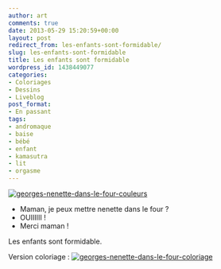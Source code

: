 ```yaml
---
author: art
comments: true
date: 2013-05-29 15:20:59+00:00
layout: post
redirect_from: les-enfants-sont-formidable/
slug: les-enfants-sont-formidable
title: Les enfants sont formidable
wordpress_id: 1438449077
categories:
- Coloriages
- Dessins
- Liveblog
post_format:
- En passant
tags:
- andromaque
- baise
- bébé
- enfant
- kamasutra
- lit
- orgasme
---
```


<a href="https://static.irz.fr/2013/05/georges-nenette-dans-le-four-couleurs.png"><img alt="georges-nenette-dans-le-four-couleurs" data-src="https://static.irz.fr/2013/05/georges-nenette-dans-le-four-couleurs-640x566.png" src="https://static.irz.fr/thumb.php?size=<100&crop=0&src=https://static.irz.fr/2013/05/georges-nenette-dans-le-four-couleurs-640x566.png" /></a><!-- more -->

- Maman, je peux mettre nenette dans le four ?
- OUIIIIII !
- Merci maman !

Les enfants sont formidable.

Version coloriage :
<a href="https://static.irz.fr/2013/05/georges-nenette-dans-le-four-coloriage.png"><img alt="georges-nenette-dans-le-four-coloriage" data-src="https://static.irz.fr/2013/05/georges-nenette-dans-le-four-coloriage-640x566.png" src="https://static.irz.fr/thumb.php?size=<100&crop=0&src=https://static.irz.fr/2013/05/georges-nenette-dans-le-four-coloriage-640x566.png" /></a>
